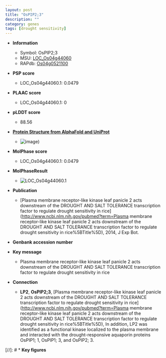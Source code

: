 ```yaml
---
layout: post
title: "OsPIP2;3"
description: ""
category: genes
tags: [drought sensitivity]
---
```


* **Information**  
    + Symbol: OsPIP2;3  
    + MSU: [LOC_Os04g44060](http://rice.plantbiology.msu.edu/cgi-bin/ORF_infopage.cgi?orf=LOC_Os04g44060)  
    + RAPdb: [Os04g0521100](http://rapdb.dna.affrc.go.jp/viewer/gbrowse_details/irgsp1?name=Os04g0521100)  

* **PSP score**  
    + LOC_Os04g44060.1: 0.0479 

* **PLAAC score**  
    + LOC_Os04g44060.1: 0 

* **pLDDT score**
    + 88.56

* **[Protein Structure from AlphaFold and UniProt](https://www.uniprot.org/uniprotkb/Q7XUA6/entry#structure)**
    + ![image](https://ricepsp.github.io/images/Q7/AF-Q7XUA6-F1.png))

* **MolPhase score**
    + LOC_Os04g44060.1: 0.0479

* **MolPhaseResult**
    + ![LOC_Os04g44060.1](https://ricepsp.github.io/pictures/LOC_Os04g/LOC_Os04g44060.1.png)

* **Publication**  
    + [Plasma membrane receptor-like kinase leaf panicle 2 acts downstream of the DROUGHT AND SALT TOLERANCE transcription factor to regulate drought sensitivity in rice](http://www.ncbi.nlm.nih.gov/pubmed?term=Plasma membrane receptor-like kinase leaf panicle 2 acts downstream of the DROUGHT AND SALT TOLERANCE transcription factor to regulate drought sensitivity in rice%5BTitle%5D), 2014, J Exp Bot.

* **Genbank accession number**  

* **Key message**  
    + Plasma membrane receptor-like kinase leaf panicle 2 acts downstream of the DROUGHT AND SALT TOLERANCE transcription factor to regulate drought sensitivity in rice

* **Connection**  
    + __LP2__, __OsPIP2;3__, [Plasma membrane receptor-like kinase leaf panicle 2 acts downstream of the DROUGHT AND SALT TOLERANCE transcription factor to regulate drought sensitivity in rice](http://www.ncbi.nlm.nih.gov/pubmed?term=Plasma membrane receptor-like kinase leaf panicle 2 acts downstream of the DROUGHT AND SALT TOLERANCE transcription factor to regulate drought sensitivity in rice%5BTitle%5D), In addition, LP2 was identified as a functional kinase localized to the plasma membrane and interacted with the drought-responsive aquaporin proteins OsPIP1; 1, OsPIP1; 3, and OsPIP2; 3.

[//]: # * **Key figures**  


